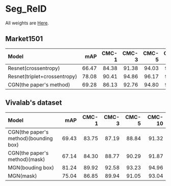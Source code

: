 # Seg_ReID 
All weights are [Here](https://drive.google.com/open?id=1RP2SYc1339XxS_aM3GkPg4cbvGcVpvJr).

## Market1501
| Model                       | mAP |CMC-1 | CMC-3 | CMC-5 | CMC-10 |
| :-------------------------- | ----------: | ----------: | ----------: | ----------: | ----------: | 
| Resnet(crossentropy)|   66.47 | 84.38 | 91.38 | 94.03 | 96.11
| Resnet(triplet+crossentropy)|   78.08  | 90.41 | 94.86 | 96.17 | 97.45 |
| CGN(the paper's method)     | 69.28 | 86.13 | 92.76 | 94.80 | 96.85  |


## Vivalab's dataset
| Model                       | mAP |CMC-1 | CMC-3 | CMC-5 | CMC-10 |
| :-------------------------- | ----------: | ----------: | ----------: | ----------: | ----------: | 
| CGN(the paper's method)(bounding box)|   69.43 | 83.75 | 87.19 | 88.84 | 91.32 |
| CGN(the paper's method)(mask)|  67.14 | 84.30|  88.77|  90.29|  91.87
| MGN(bouding box)            | 81.24 | 89.92 | 92.58 | 93.23 | 94.96 |
| MGN(mask)                   | 75.04 | 86.85|  89.94|  91.05|  93.04 |

